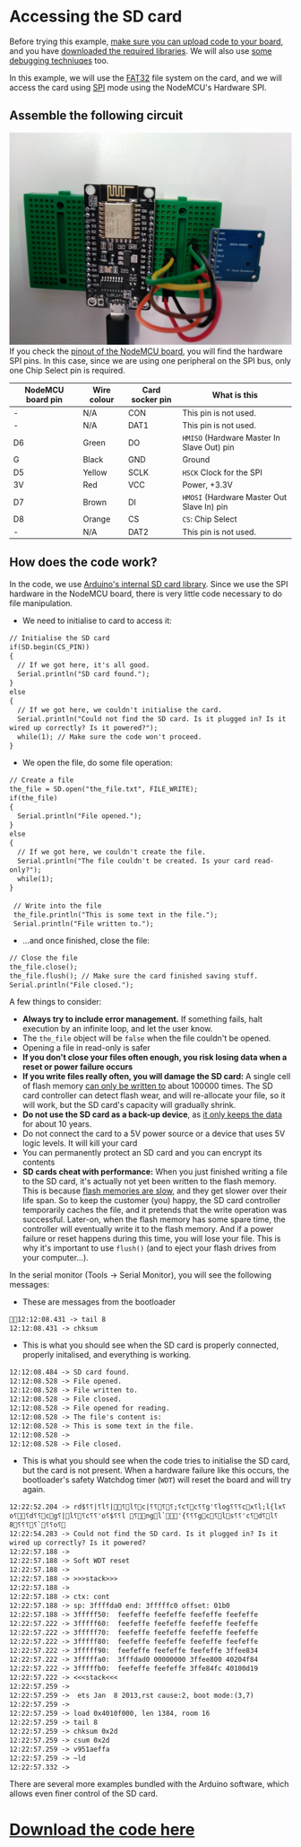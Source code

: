 # Accessing the SD card

Before trying this example, [make sure you can upload code to your board](getting_started.md), and you have [downloaded the required libraries](arduino.md). We will also use [some debugging techniuqes](debug.md) too.

In this example, we will use the [FAT32](https://support.microsoft.com/en-us/help/154997/description-of-the-fat32-file-system) file system on the card, and we will access the card using [SPI](glossary.md) mode using the NodeMCU's Hardware SPI.  

## Assemble the following circuit
![sd_assembled](images/sd_assembled.jpg)
If you check the [pinout of the NodeMCU board](nodemcu_intro.md), you will find the hardware SPI pins. In this case, since we are using one peripheral on the SPI bus, only one Chip Select pin is required.

| NodeMCU board pin | Wire colour | Card socker pin | What is this |
|------------|------------|---------| -------- |
| - | N/A | CON | This pin is not used. |
| - | N/A | DAT1 | This pin is not used. |
| D6 | Green | DO | `HMISO` (Hardware Master In Slave Out) pin |
| G | Black | GND | Ground |
| D5 | Yellow | SCLK | `HSCK` Clock for the SPI |
| 3V | Red | VCC | Power, +3.3V |
| D7 | Brown | DI | `HMOSI` (Hardware Master Out Slave In) pin |
| D8 | Orange | CS | `CS`: Chip Select |
| - | N/A | DAT2 | This pin is not used. |

## How does the code work?

In the code, we use [Arduino's internal SD card library](https://www.arduino.cc/en/Reference/SD). Since we use the SPI hardware in the NodeMCU board, there is very little code necessary to do file manipulation.

- We need to initialise to card to access it:
```
// Initialise the SD card
if(SD.begin(CS_PIN))
{
  // If we got here, it's all good.
  Serial.println("SD card found.");
}
else
{
  // If we got here, we couldn't initialise the card.
  Serial.println("Could not find the SD card. Is it plugged in? Is it wired up correctly? Is it powered?");
  while(1); // Make sure the code won't proceed.
}
```
- We open the file, do some file operation:
```
// Create a file
the_file = SD.open("the_file.txt", FILE_WRITE);
if(the_file)
{
  Serial.println("File opened.");
}
else
{
  // If we got here, we couldn't create the file.
  Serial.println("The file couldn't be created. Is your card read-only?");
  while(1);
}

 // Write into the file
 the_file.println("This is some text in the file.");
 Serial.println("File written to.");
```
- ...and once finished, close the file:
```
// Close the file
the_file.close();
the_file.flush(); // Make sure the card finished saving stuff.
Serial.println("File closed.");
```

A few things to consider:

- **Always try to include error management.**
If something fails, halt execution by an infinite loop, and let the user know.
- The `the_file` object will be `false` when the file couldn't be opened.
- Opening a file in read-only is safer
- **If you don't close your files often enough, you risk losing data when a reset or power failure occurs**
- **If you write files really often, you will damage the SD card:**
A single cell of flash memory [can only be written to](http://www.ni.com/product-documentation/10126/en/) about 100000 times. The SD card controller can detect flash wear, and will re-allocate your file, so it will work, but the SD card's capacity will gradually shrink.
- **Do not use the SD card as a back-up device**, as [it only keeps the data](http://www.ni.com/product-documentation/10126/en/) for about 10 years.
- Do not connect the card to a 5V power source or a device that uses 5V logic levels. It will kill your card
- You can permanently protect an SD card and you can encrypt its contents
- **SD cards cheat with performance:**
When you just finished writing a file to the SD card, it's actually not yet been written to the flash memory. This is because [flash memories are slow](http://www.ccs.neu.edu/home/pjd/papers/hotstorage09.pdf), and they get slower over their life span. So to keep the customer (you) happy, the SD card controller temporarily caches the file, and it pretends that the write operation was successful. Later-on, when the flash memory has some spare time, the controller will eventually write it to the flash memory. And if a power failure or reset happens during this time, you will lose your file. This is why it's important to use `flush()` (and to eject your flash drives from your computer...).

In the serial monitor (Tools -> Serial Monitor), you will see the following messages:

- These are messages from the bootloader

```
12:12:08.431 -> tail 8
12:12:08.431 -> chksum
```

- This is what you should see when the SD card is properly connected, properly initalised, and everything is working.

```
12:12:08.484 -> SD card found.
12:12:08.528 -> File opened.
12:12:08.528 -> File written to.
12:12:08.528 -> File closed.
12:12:08.528 -> File opened for reading.
12:12:08.528 -> The file's content is:
12:12:08.528 -> This is some text in the file.
12:12:08.528 -> 
12:12:08.528 -> File closed.
```

- This is what you should see when the code tries to initialise the SD card, but the card is not present. When a hardware failure like this occurs, the bootloader's safety Watchdog timer (`WDT`) will reset the board and will try again.

```
12:22:52.204 -> rd $⸮⸮| ⸮l⸮|⸮l⸮c|⸮⸮⸮⸮;⸮c⸮c⸮⸮g'⸮log⸮⸮⸮cx⸮l;l{lx⸮o⸮⸮d⸮⸮cg⸮|l⸮⸮c⸮⸮'o⸮ $⸮⸮l ⸮ngl`'{⸮⸮⸮gc⸮ls⸮⸮'c⸮d⸮l⸮8⸮⸮⸮⸮`⸮⸮o⸮
12:22:54.283 -> Could not find the SD card. Is it plugged in? Is it wired up correctly? Is it powered?
12:22:57.188 -> 
12:22:57.188 -> Soft WDT reset
12:22:57.188 -> 
12:22:57.188 -> >>>stack>>>
12:22:57.188 -> 
12:22:57.188 -> ctx: cont
12:22:57.188 -> sp: 3ffffda0 end: 3fffffc0 offset: 01b0
12:22:57.188 -> 3fffff50:  feefeffe feefeffe feefeffe feefeffe  
12:22:57.222 -> 3fffff60:  feefeffe feefeffe feefeffe feefeffe  
12:22:57.222 -> 3fffff70:  feefeffe feefeffe feefeffe feefeffe  
12:22:57.222 -> 3fffff80:  feefeffe feefeffe feefeffe feefeffe  
12:22:57.222 -> 3fffff90:  feefeffe feefeffe feefeffe 3ffee834  
12:22:57.222 -> 3fffffa0:  3fffdad0 00000000 3ffee800 40204f84  
12:22:57.222 -> 3fffffb0:  feefeffe feefeffe 3ffe84fc 40100d19  
12:22:57.222 -> <<<stack<<<
12:22:57.259 -> 
12:22:57.259 ->  ets Jan  8 2013,rst cause:2, boot mode:(3,7)
12:22:57.259 -> 
12:22:57.259 -> load 0x4010f000, len 1384, room 16 
12:22:57.259 -> tail 8
12:22:57.259 -> chksum 0x2d
12:22:57.259 -> csum 0x2d
12:22:57.259 -> v951aeffa
12:22:57.259 -> ~ld
12:22:57.332 -> 
```
There are several more examples bundled with the Arduino software, which allows even finer control of the SD card.

# [Download the code here](arduino_code_files/sd_card/sd_card.ino)

